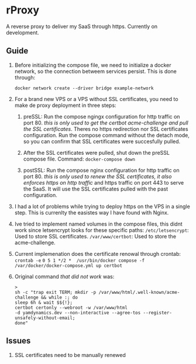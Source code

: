 # rProxy

A reverse proxy to deliver my SaaS through https. Currently on development.

## Guide

1. Before initializing the compose file, we need to initialize a docker network,
   so the connection betweem services persist. This is
   done through:

   `docker network create --driver bridge example-network`
2. For a brand new VPS or a VPS without SSL certificates, you need to make de
   proxy deployment in three steps:
   1. preSSL: Run the compose ngingx configuration for http traffic on port 80.
      _this is only used to get the certbot acme-challenge and pull the
      SSL certificates_. Theres no https redirection nor SSL certificates
      configuration. Run the compose command without the detach mode,
      so you can confirm that SSL certificates were succesfully pulled.

   2. After the SSL certificates were pulled, shut down the preSSL compose file. Command: `docker-compose down`
   3. postSSL: Run the compose nginx configuration for http traffic on port 80.
      _this is only used to renew the SSL certificates,
      it also enforces https on http traffic_ and https traffic
      on port 443 to serve the SaaS. It will use the SSL certificates pulled with the past configuration.

3. I had a lot of problems while trying to deploy https on the VPS in a single
   step. This is currenlty the easistes way I have found with Nginx.
4. Ive tried to implement named volumes in the compose files, this didnt work
   since letsencrypt looks for these specific paths:
   `/etc/letsencrypt`: Used to store SSL certificates.
   `/var/www/certbot`: Used to store the acme-challenge.
5. Current implemenation does the certificate renowal through crontab:
   `crontab -e`
   `0 5 1 */2 *  /usr/bin/docker compose -f /var/docker/docker-compose.yml up certbot`
6. Original command _that did not work_ was:
   ```
   >
   sh -c "trap exit TERM; mkdir -p /var/www/html/.well-known/acme-challenge && while :; do
   sleep 6h & wait $${!};
   certbot certonly --webroot -w /var/www/html
   -d yamdynamics.dev --non-interactive --agree-tos --register-unsafely-without-email;
   done"
   ```

## Issues

1.  SSL certificates need to be manually renewed
